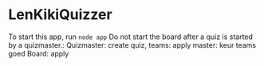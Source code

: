 # LenKikiQuizzer
To start this app, run ```node app```
Do not start the board after a quiz is started by a quizmaster.:
Quizmaster: create quiz,
teams: apply
master: keur teams goed
Board: apply
